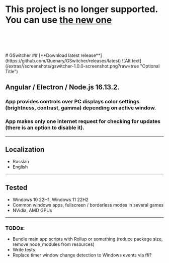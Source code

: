 # This project is no longer supported. You can use [the new one](https://github.com/Quenary/screen-tune)
<br>
<br>
<br>
<br>
# GSwitcher
## [**Download latest release**](https://github.com/Quenary/GSwitcher/releases/latest)
![Alt text](/extras//screenshots/gswitcher-1.0.0-screenshot.png?raw=true "Optional Title")

## Angular / Electron / Node.js 16.13.2.
### App provides controls over PC displays color settings (brightness, contrast, gamma) depending on active window.
### App makes only one internet request for checking for updates (there is an option to disable it).
---
## Localization
* Russian
* English
---
## Tested
* Windows 10 22H1, Windows 11 22H2
* Common windows apps, fullscreen / borderless modes in several games
* NVidia, AMD GPUs
---
### TODOs:
* Bundle main app scripts with Rollup or something (reduce package size, remove node_modules from resources)
* Write tests
* Replace timer window change detection to Windows events via ffi?
